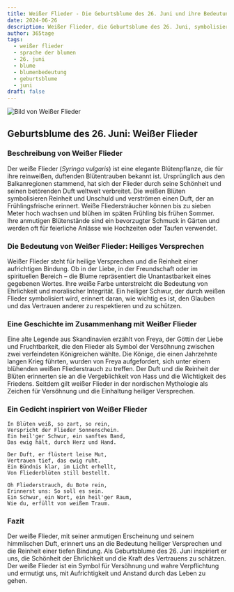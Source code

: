 ```yaml
---
title: Weißer Flieder - Die Geburtsblume des 26. Juni und ihre Bedeutung
date: 2024-06-26
description: Weißer Flieder, die Geburtsblume des 26. Juni, symbolisiert Heiliges Versprechen. Erfahre mehr über ihre Geschichte, Bedeutung und Symbolik in der Sprache der Blumen.
author: 365tage
tags:
  - weißer flieder
  - sprache der blumen
  - 26. juni
  - blume
  - blumenbedeutung
  - geburtsblume
  - juni
draft: false
---
```


![Bild von Weißer Flieder](https://cdn.pixabay.com/photo/2023/12/04/18/10/lilac-8430051_1280.jpg#center)

## Geburtsblume des 26. Juni: Weißer Flieder

### Beschreibung von Weißer Flieder

Der weiße Flieder (_Syringa vulgaris_) ist eine elegante Blütenpflanze, die für ihre reinweißen, duftenden Blütentrauben bekannt ist. Ursprünglich aus den Balkanregionen stammend, hat sich der Flieder durch seine Schönheit und seinen betörenden Duft weltweit verbreitet. Die weißen Blüten symbolisieren Reinheit und Unschuld und verströmen einen Duft, der an Frühlingsfrische erinnert. Weiße Fliedersträucher können bis zu sieben Meter hoch wachsen und blühen im späten Frühling bis frühen Sommer. Ihre anmutigen Blütenstände sind ein bevorzugter Schmuck in Gärten und werden oft für feierliche Anlässe wie Hochzeiten oder Taufen verwendet.

### Die Bedeutung von Weißer Flieder: Heiliges Versprechen

Weißer Flieder steht für heilige Versprechen und die Reinheit einer aufrichtigen Bindung. Ob in der Liebe, in der Freundschaft oder im spirituellen Bereich – die Blume repräsentiert die Unantastbarkeit eines gegebenen Wortes. Ihre weiße Farbe unterstreicht die Bedeutung von Ehrlichkeit und moralischer Integrität. Ein heiliger Schwur, der durch weißen Flieder symbolisiert wird, erinnert daran, wie wichtig es ist, den Glauben und das Vertrauen anderer zu respektieren und zu schützen.

### Eine Geschichte im Zusammenhang mit Weißer Flieder

Eine alte Legende aus Skandinavien erzählt von Freya, der Göttin der Liebe und Fruchtbarkeit, die den Flieder als Symbol der Versöhnung zwischen zwei verfeindeten Königreichen wählte. Die Könige, die einen Jahrzehnte langen Krieg führten, wurden von Freya aufgefordert, sich unter einem blühenden weißen Fliederstrauch zu treffen. Der Duft und die Reinheit der Blüten erinnerten sie an die Vergeblichkeit von Hass und die Wichtigkeit des Friedens. Seitdem gilt weißer Flieder in der nordischen Mythologie als Zeichen für Versöhnung und die Einhaltung heiliger Versprechen.

### Ein Gedicht inspiriert von Weißer Flieder

```
In Blüten weiß, so zart, so rein,  
Verspricht der Flieder Sonnenschein.  
Ein heil'ger Schwur, ein sanftes Band,  
Das ewig hält, durch Herz und Hand.  

Der Duft, er flüstert leise Mut,  
Vertrauen tief, das ewig ruht.  
Ein Bündnis klar, im Licht erhellt,  
Von Fliederblüten still bestellt.  

Oh Fliederstrauch, du Bote rein,  
Erinnerst uns: So soll es sein.  
Ein Schwur, ein Wort, ein heil'ger Raum,  
Wie du, erfüllt von weißem Traum.  
```

### Fazit

Der weiße Flieder, mit seiner anmutigen Erscheinung und seinem himmlischen Duft, erinnert uns an die Bedeutung heiliger Versprechen und die Reinheit einer tiefen Bindung. Als Geburtsblume des 26. Juni inspiriert er uns, die Schönheit der Ehrlichkeit und die Kraft des Vertrauens zu schätzen. Der weiße Flieder ist ein Symbol für Versöhnung und wahre Verpflichtung und ermutigt uns, mit Aufrichtigkeit und Anstand durch das Leben zu gehen.